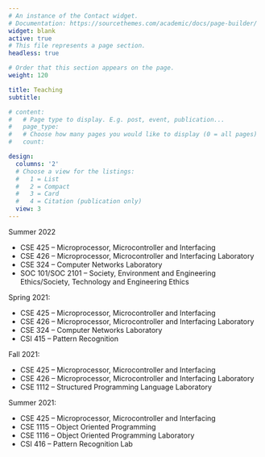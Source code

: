 ```yaml
---
# An instance of the Contact widget.
# Documentation: https://sourcethemes.com/academic/docs/page-builder/
widget: blank
active: true
# This file represents a page section.
headless: true

# Order that this section appears on the page.
weight: 120

title: Teaching
subtitle:

# content:
#   # Page type to display. E.g. post, event, publication...
#   page_type: 
#   # Choose how many pages you would like to display (0 = all pages)
#   count: 

design:
  columns: '2'
  # Choose a view for the listings:
  #   1 = List
  #   2 = Compact
  #   3 = Card
  #   4 = Citation (publication only)
  view: 3
---
```


<div class="col py-2">
   <div class="card">
      <div class="card-body">
        <div class="d-flex align-content-start">
          <div>
            <div class="section-subheading card-title exp-title text-muted my-0">Summer 2022</div>
          </div>
        </div>
        <div class="card-text">
          <ul>
              <li>CSE 425 – Microprocessor, Microcontroller and Interfacing</li>
              <li>CSE 426 – Microprocessor, Microcontroller and Interfacing Laboratory</li>
              <li>CSE 324 – Computer Networks Laboratory</li>
              <li>SOC 101/SOC 2101 – Society, Environment and Engineering Ethics/Society, Technology and Engineering Ethics</li>
          </ul>
        </div>
      </div>
   </div>
</div>

<!-- Summer 2022:

- CSE 425 – Microprocessor, Microcontroller and Interfacing
- CSE 426 – Microprocessor, Microcontroller and Interfacing Laboratory
- CSE 324 – Computer Networks Laboratory
- SOC 101/SOC 2101 – Society, Environment and Engineering Ethics/Society, Technology and Engineering Ethics -->

 Spring 2021:

- CSE 425 – Microprocessor, Microcontroller and Interfacing
- CSE 426 – Microprocessor, Microcontroller and Interfacing Laboratory
- CSE 324 – Computer Networks Laboratory
- CSI 415 – Pattern Recognition

Fall 2021:

- CSE 425 – Microprocessor, Microcontroller and Interfacing
- CSE 426 – Microprocessor, Microcontroller and Interfacing Laboratory
- CSE 1112 –  Structured Programming Language Laboratory

Summer 2021:

- CSE 425 – Microprocessor, Microcontroller and Interfacing
- CSE 1115 – Object Oriented Programming
- CSE 1116 – Object Oriented Programming Laboratory
- CSI 416 – Pattern Recognition Lab
